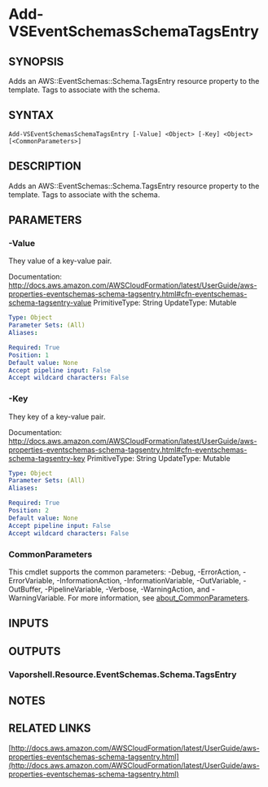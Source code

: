 # Add-VSEventSchemasSchemaTagsEntry

## SYNOPSIS
Adds an AWS::EventSchemas::Schema.TagsEntry resource property to the template.
Tags to associate with the schema.

## SYNTAX

```
Add-VSEventSchemasSchemaTagsEntry [-Value] <Object> [-Key] <Object> [<CommonParameters>]
```

## DESCRIPTION
Adds an AWS::EventSchemas::Schema.TagsEntry resource property to the template.
Tags to associate with the schema.

## PARAMETERS

### -Value
They value of a key-value pair.

Documentation: http://docs.aws.amazon.com/AWSCloudFormation/latest/UserGuide/aws-properties-eventschemas-schema-tagsentry.html#cfn-eventschemas-schema-tagsentry-value
PrimitiveType: String
UpdateType: Mutable

```yaml
Type: Object
Parameter Sets: (All)
Aliases:

Required: True
Position: 1
Default value: None
Accept pipeline input: False
Accept wildcard characters: False
```

### -Key
They key of a key-value pair.

Documentation: http://docs.aws.amazon.com/AWSCloudFormation/latest/UserGuide/aws-properties-eventschemas-schema-tagsentry.html#cfn-eventschemas-schema-tagsentry-key
PrimitiveType: String
UpdateType: Mutable

```yaml
Type: Object
Parameter Sets: (All)
Aliases:

Required: True
Position: 2
Default value: None
Accept pipeline input: False
Accept wildcard characters: False
```

### CommonParameters
This cmdlet supports the common parameters: -Debug, -ErrorAction, -ErrorVariable, -InformationAction, -InformationVariable, -OutVariable, -OutBuffer, -PipelineVariable, -Verbose, -WarningAction, and -WarningVariable. For more information, see [about_CommonParameters](http://go.microsoft.com/fwlink/?LinkID=113216).

## INPUTS

## OUTPUTS

### Vaporshell.Resource.EventSchemas.Schema.TagsEntry
## NOTES

## RELATED LINKS

[http://docs.aws.amazon.com/AWSCloudFormation/latest/UserGuide/aws-properties-eventschemas-schema-tagsentry.html](http://docs.aws.amazon.com/AWSCloudFormation/latest/UserGuide/aws-properties-eventschemas-schema-tagsentry.html)

